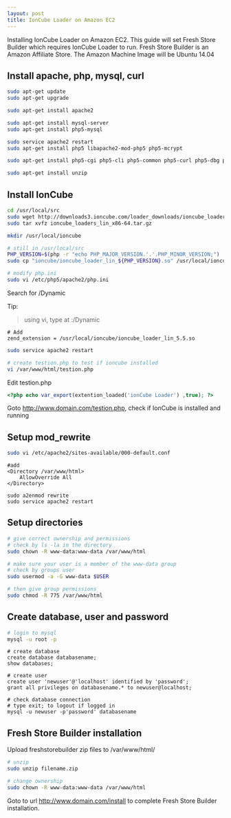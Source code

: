 ```yaml
---
layout: post
title: IonCube Loader on Amazon EC2
---
```


Installing IonCube Loader on Amazon EC2. This guide will set Fresh Store Builder which requires IonCube Loader to run. Fresh Store Builder is an Amazon Affiliate Store. The Amazon Machine Image will be Ubuntu 14.04


## Install apache, php, mysql, curl

```bash
sudo apt-get update
sudo apt-get upgrade
```

```bash
sudo apt-get install apache2
```

```bash
sudo apt-get install mysql-server
sudo apt-get install php5-mysql
```

```bash
sudo service apache2 restart
sudo apt-get install php5 libapache2-mod-php5 php5-mcrypt
```

```bash
sudo apt-get install php5-cgi php5-cli php5-common php5-curl php5-dbg php5-dev php5-gd
```

```bash
sudo apt-get install unzip
```

## Install IonCube

```bash
cd /usr/local/src
sudo wget http://downloads3.ioncube.com/loader_downloads/ioncube_loaders_lin_x86-64.tar.gz
sudo tar xvfz ioncube_loaders_lin_x86-64.tar.gz
```

```bash
mkdir /usr/local/ioncube
```

```bash
# still in /usr/local/src
PHP_VERSION=$(php -r "echo PHP_MAJOR_VERSION.'.'.PHP_MINOR_VERSION;")
sudo cp "ioncube/ioncube_loader_lin_${PHP_VERSION}.so" /usr/local/ioncube
```

```bash
# modify php.ini
sudo vi /etc/php5/apache2/php.ini
```

Search for /Dynamic

Tip:
> using vi, type at :/Dynamic

```apacheconf
# Add
zend_extension = /usr/local/ioncube/ioncube_loader_lin_5.5.so
```

```bash
sudo service apache2 restart
```

```bash
# create testion.php to test if ioncube installed
vi /var/www/html/testion.php
```

Edit testion.php

```php
<?php echo var_export(extention_loaded('ionCube Loader') ,true); ?>
```

Goto http://www.domain.com/testion.php, check if IonCube is installed and running

## Setup mod_rewrite

```bash
sudo vi /etc/apache2/sites-available/000-default.conf
```
	
```apacheconf
#add
<Directory /var/www/html>
    AllowOverride All
</Directory>
```

	sudo a2enmod rewrite
	sudo service apache2 restart

## Setup directories

```bash
# give correct ownership and permissions
# check by ls -la in the directory
sudo chown -R www-data:www-data /var/www/html
```

```bash
# make sure your user is a member of the www-data group
# check by groups user
sudo usermod -a -G www-data $USER
```

```bash
# then give group permissions
sudo chmod -R 775 /var/www/html
```

## Create database, user and password

```bash
# login to mysql
mysql -u root -p
```

```mysql
# create database
create database databasename;
show databases;
```

```mysql
# create user
create user 'newuser'@'localhost' identified by 'password';
grant all privileges on databasename.* to newuser@localhost;
```

```mysql
# check database connection
# type exit; to logout if logged in
mysql -u newuser -p'password' databasename
```

## Fresh Store Builder installation

Upload freshstorebuilder zip files to /var/www/html/

```bash
# unzip
sudo unzip filename.zip
```

```bash
# change ownership
sudo chown -R www-data:www-data /var/www/html
```

Goto to url http://www.domain.com/install to complete Fresh Store Builder installation.

